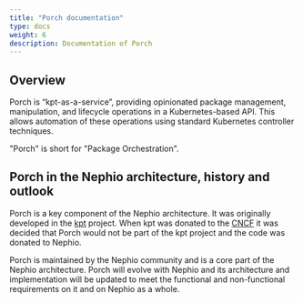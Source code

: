 ```yaml
---
title: "Porch documentation"
type: docs
weight: 6
description: Documentation of Porch
---
```


## Overview

 Porch is “kpt-as-a-service”, providing opinionated package management, manipulation, and lifecycle operations in a
 Kubernetes-based API. This allows automation of these operations using standard Kubernetes controller techniques.

"Porch" is short for "Package Orchestration".

## Porch in the Nephio architecture, history and outlook

Porch is a key component of the Nephio architecture. It was originally developed in the
[kpt](https://github.com/kptdev/kpt) project. When kpt was donated to the [CNCF](https://www.cncf.io/projects/kpt/) it
was decided that Porch would not be part of the kpt project and the code was donated to Nephio.

Porch is maintained by the Nephio community and is a core part of the Nephio architecture. Porch will evolve with Nephio and
its architecture and implementation will be updated to meet the functional and non-functional requirements on it
and on Nephio as a whole.
